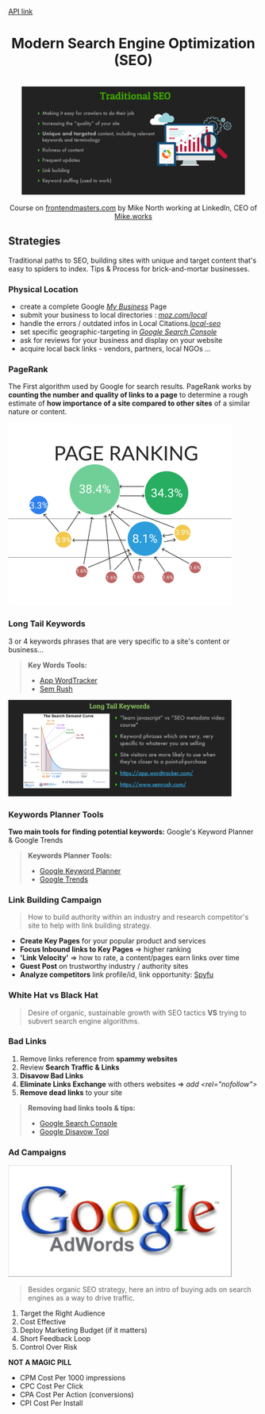 [API link](https://api.mike.works/api/v1/courses)

<div align="center">
  <h1>Modern Search Engine Optimization (SEO)</h1><br />

  <img src="../assets/img/traditional-seo.jpg" alt="hero traditional SEO presentation"/>

  <p>Course on
    <a href="https://frontendmasters.com" target="_blank">frontendmasters.com</a> 
  by Mike North working at LinkedIn, CEO of 
    <a href="https://mike.works/" target="_blank">Mike.works
    </a>
  </p>
</div>

## Strategies

Traditional paths to SEO, building sites with unique and target content that's easy to spiders to index. Tips & Process for brick-and-mortar businesses.

### Physical Location

- create a complete Google [*My Business*](https://www.google.com/intl/fr_fr/business/) Page
- submit your business to local directories : [*moz.com/local*](https://moz.com/local)
- handle the errors / outdated infos in Local Citations.[*local-seo*](https://seo.co/local-seo/)
- set specific geographic-targeting in [*Google Search Console*](https://developers.google.com/search)
- ask for reviews for your business and display on your website
- acquire local back links - vendors, partners, local NGOs ...
  
### PageRank

The First algorithm used by Google for search results. PageRank works by **counting the number and quality of links to a page** to determine a rough estimate of **how importance of a site compared to other sites** of a similar nature or content.

![page rank pic](../assets/img/page-ranking-pic-sm.jpg)

### Long Tail Keywords

3 or 4 keywords phrases that are very specific to a site's content or business...

> **Key Words Tools:**
>- [App WordTracker](https://www.wordtracker.com/)
>- [Sem Rush](https://www.semrush.com/)

![long tail keywords pic](../assets/img/long-tail-keywords.jpg)

### Keywords Planner Tools

**Two main tools for finding potential keywords:** Google's Keyword Planner & Google Trends

> **Keywords Planner Tools:**
>- [Google Keyword Planner](https://ads.google.com/home/tools/keyword-pla)
>- [Google Trends](https://trends.google.com/trends/)

### Link Building Campaign

> How to build authority within an industry and research competitor's site to help with link building strategy.

- **Create Key Pages** for your popular product and services
- **Focus Inbound links to Key Pages** => higher ranking
- **'Link Velocity'** => how to rate, a content/pages earn links over time
- **Guest Post** on trustworthy industry / authority sites
- **Analyze competitors** link profile/id, link opportunity: [Spyfu](https://www.spyfu.com/)

### White Hat vs Black Hat

> Desire of organic, sustainable growth with SEO tactics **VS** trying to subvert search engine algorithms.

### Bad Links

1. Remove links reference from **spammy websites**
2. Review **Search Traffic & Links**
3. **Disavow Bad Links**
4. **Eliminate Links Exchange** with others websites
  => *add <rel="nofollow">*
5. **Remove dead links** to your site

> **Removing bad links tools & tips:**
>- [Google Search Console](https://search.google.com/search-console/)
>- [Google Disavow Tool](https://support.google.com/webmasters/answer/)

### Ad Campaigns

![google adwords logo](../assets/img/ad-campaign.jpg)

> Besides organic SEO strategy, here an intro of buying ads on search engines as a way to drive traffic.

1. Target the Right Audience
2. Cost Effective
3. Deploy Marketing Budget (if it matters)
4. Short Feedback Loop
5. Control Over Risk
  
**NOT A MAGIC PILL**

- CPM Cost Per 1000 impressions
- CPC Cost Per Click
- CPA Cost Per Action (conversions)
- CPI Cost Per Install
